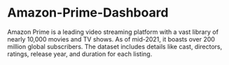 # Amazon-Prime-Dashboard
Amazon Prime is a leading video streaming platform with a vast library of nearly 10,000 movies and TV shows. As of mid-2021, it boasts over 200 million global subscribers. The dataset includes details like cast, directors, ratings, release year, and duration for each listing.
